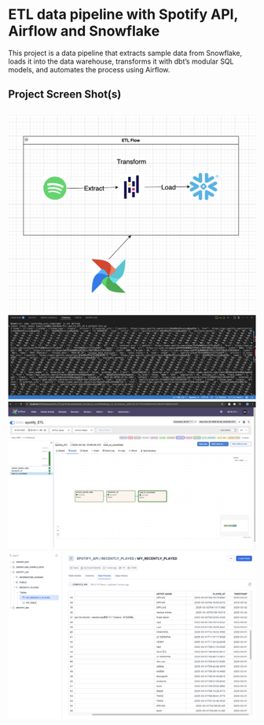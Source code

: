 # ETL data pipeline with Spotify API, Airflow and Snowflake

This project is a data pipeline that extracts sample data from Snowflake, loads it into the data warehouse, transforms it with dbt’s modular SQL models, and automates the process using Airflow.

## Project Screen Shot(s)
![Data_Flow](https://github.com/Paul-Ho-Wei-Jian/Spotify_ETL/blob/master/ETL_Flow.png)
![SpotifyAPIResponse](https://github.com/Paul-Ho-Wei-Jian/Spotify_ETL/blob/master/SpotifyAPIResponse.png)
![Airflow_DAG](https://github.com/Paul-Ho-Wei-Jian/Spotify_ETL/blob/master/AirflowDag.png)
![Snowflake](https://github.com/Paul-Ho-Wei-Jian/Spotify_ETL/blob/master/snowflake.png)
---
